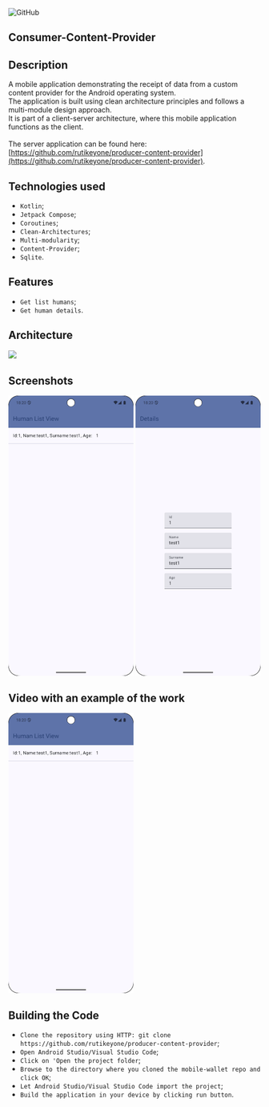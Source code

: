 ![GitHub](https://img.shields.io/github/license/IgorVolochay/Face-recognition?style=flat-square&color=blue) &nbsp;
## Consumer-Content-Provider 

## Description 
A mobile application demonstrating the receipt of data from a custom content provider for the Android operating system.
<br>
The application is built using clean architecture principles and follows a multi-module design approach.
<br>
It is part of a client-server architecture, where this mobile application functions as the client.
<br><br>
The server application can be found here: [https://github.com/rutikeyone/producer-content-provider](https://github.com/rutikeyone/producer-content-provider).

## Technologies used
* `Kotlin`;
* `Jetpack Compose`;
* `Coroutines`;
* `Clean-Architectures`;
* `Multi-modularity`;
* `Content-Provider`;
* `Sqlite`.

## Features
* `Get list humans`;
* `Get human details`.
  
## Architecture

<p align="start">
  <img src="https://github.com/rutikeyone/producer-content-provider/blob/master/metadata/screenshots/MVI-arhitecture.jpg"/> 
</p>

## Screenshots

<p align="start">
  <img src="https://github.com/rutikeyone/consumer-content-provider/blob/master/metadata/screenshots/1.png" width="250"/>
  <img src="https://github.com/rutikeyone/consumer-content-provider/blob/master/metadata/screenshots/2.png" width="250"/>
</p>

## Video with an example of the work

<a href="https://youtube.com/shorts/qzlxO_G7ng0?feature=share">
  <img src="https://github.com/rutikeyone/consumer-content-provider/blob/master/metadata/screenshots/1.png" width="250" />
</a>

## Building the Code

* `Clone the repository using HTTP: git clone https://github.com/rutikeyone/producer-content-provider`;
* `Open Android Studio/Visual Studio Code`;
* `Click on 'Open the project folder`;
* `Browse to the directory where you cloned the mobile-wallet repo and click OK`;
* `Let Android Studio/Visual Studio Code import the project`;
* `Build the application in your device by clicking run button`.
